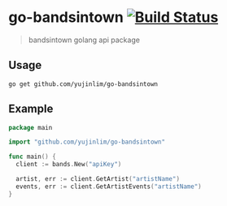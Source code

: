 # go-bandsintown [![Build Status](https://travis-ci.org/yujinlim/go-bandsintown.svg?branch=master)](https://travis-ci.org/yujinlim/go-bandsintown)
> bandsintown golang api package

## Usage
```
go get github.com/yujinlim/go-bandsintown
```

## Example
```go
package main

import "github.com/yujinlim/go-bandsintown"

func main() {
  client := bands.New("apiKey")

  artist, err := client.GetArtist("artistName")
  events, err := client.GetArtistEvents("artistName")
}
```
